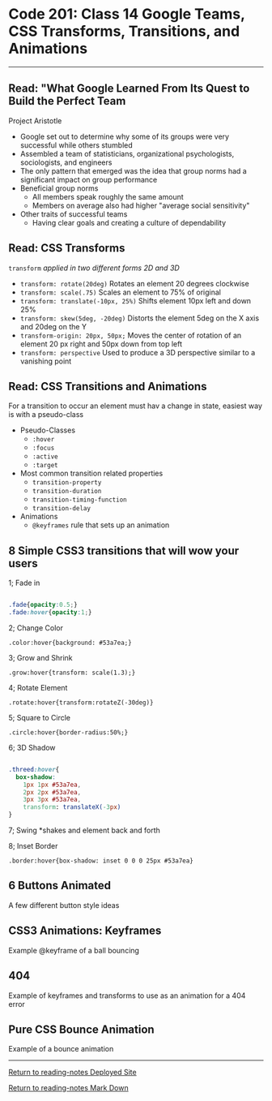 # Code 201: Class 14 Google Teams, CSS Transforms, Transitions, and Animations

***

## Read: "What Google Learned From Its Quest to Build the Perfect Team

Project Aristotle

- Google set out to determine why some of its groups were very successful while others stumbled
- Assembled a team of statisticians, organizational psychologists, sociologists, and engineers
- The only pattern that emerged was the idea that group norms had a significant impact on group performance
- Beneficial group norms
  - All members speak roughly the same amount
  - Members on average also had higher "average social sensitivity"
- Other traits of successful teams
  - Having clear goals and creating a culture of dependability

## Read: CSS Transforms

`transform` *applied in two different forms 2D and 3D*

- `transform: rotate(20deg)` Rotates an element 20 degrees clockwise
- `transform: scale(.75)` Scales an element to 75% of original
- `transform: translate(-10px, 25%)` Shifts element 10px left and down 25%
- `transform: skew(5deg, -20deg)` Distorts the element 5deg on the X axis and 20deg on the Y
- `transform-origin: 20px, 50px;` Moves the center of rotation of an element 20 px right and 50px down from top left
- `transform: perspective` Used to produce a 3D perspective similar to a vanishing point


## Read: CSS Transitions and Animations

For a transition to occur an element must hav a change in state, easiest way is with a pseudo-class

- Pseudo-Classes
  - `:hover`
  - `:focus`
  - `:active`
  - `:target`
- Most common transition related properties
  - `transition-property`
  - `transition-duration`
  - `transition-timing-function`
  - `transition-delay`
- Animations
  - `@keyframes` rule that sets up an animation

## 8 Simple CSS3 transitions that will wow your users

1; Fade in

```CSS

.fade{opacity:0.5;}
.fade:hover{opacity:1;}

```

2; Change Color

`.color:hover{background: #53a7ea;}`

3; Grow and Shrink

`.grow:hover{transform: scale(1.3);}`

4; Rotate Element

`.rotate:hover{transform:rotateZ(-30deg)}`

5; Square to Circle

`.circle:hover{border-radius:50%;}`

6; 3D Shadow

```CSS

.threed:hover{
  box-shadow:
    1px 1px #53a7ea,
    2px 2px #53a7ea,
    3px 3px #53a7ea,
    transform: translateX(-3px)
}

```

7; Swing *shakes and element back and forth

8; Inset Border

`.border:hover{box-shadow: inset 0 0 0 25px #53a7ea}`

## 6 Buttons Animated

A few different button style ideas

## CSS3 Animations: Keyframes

Example @keyframe of a ball bouncing

## 404

Example of keyframes and transforms to use as an animation for a 404 error

## Pure CSS Bounce Animation

Example of a bounce animation

***

[Return to reading-notes Deployed Site](https://paneks19.github.io/reading-notes/)

[Return to reading-notes Mark Down](https://github.com/paneks19/reading-notes)
